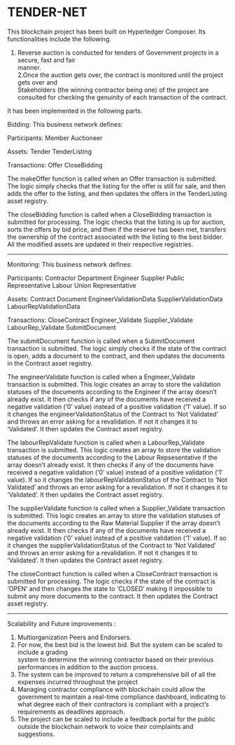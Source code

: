# TENDER-NET

This blockchain project has been built on Hyperledger Composer. Its functionalities include the following.

1. Reverse auction is conducted for tenders of Government projects in a secure, fast and fair     
    manner.  
2.Once the auction gets over, the contract is monitored until the project gets over and   
    Stakeholders (the winning contractor being one) of the project are consulted for checking the
    genuinity of each transaction of the contract.
     
It has been implemented in the following parts.

Bidding:
This business network defines:

Participants:
  Member
  Auctioneer

Assets:
  Tender
  TenderListing

Transactions:
  Offer
  CloseBidding

The makeOffer function is called when an Offer transaction is submitted. The logic simply checks that the listing for the offer is still for sale, and then adds the offer to the listing, and then updates the offers in the TenderListing asset registry.

The closeBidding function is called when a CloseBidding transaction is submitted for processing. The logic checks that the listing is up for auction, sorts the offers by bid price, and then if the reserve has been met, transfers the ownership of the contract associated with the listing to the best bidder. All the modified assets are updated in their respective registries.

----------------------------------------------------------------------------------------------------------------------------

Monitoring:
This business network defines:

Participants:
  Contractor
  Department
  Engineer
  Supplier
  Public Representative
  Labour Union Representative

Assets:
  Contract
  Document
  EngineerValidationData
  SupplierValidationData
  LabourRepValidationData


Transactions:
  CloseContract
  Engineer_Validate
  Supplier_Validate
  LabourRep_Validate
  SubmitDocument

The submitDocument function is called when a SubmitDocument  transaction is submitted. The logic simply checks if the state of the contract is open, adds a document to the contract, and then updates the documents in the Contract asset registry.

The engineerValidate function is called when a Engineer_Validate transaction is submitted. This logic creates an array to store the validation statuses of the documents according to the Engineer if the array doesn’t already exist. It then checks if any of the documents have received a negative validation (‘0’ value) instead of a positive validation (‘1’ value). If so it changes the engineerValidationStatus of the Contract to ‘Not Validated’ and throws an error asking for a revalidation. If not it changes it to ‘Validated’. It then updates the Contract asset registry.

The labourRepValidate function is called when a LabourRep_Validate transaction is submitted. This logic creates an array to store the validation statuses of the documents according to the Labour Repsesentative if the array doesn’t already exist. It then checks if any of the documents have received a negative validation (‘0’ value) instead of a positive validation (‘1’ value). If so it changes the labourRepValidationStatus of the Contract to ‘Not Validated’ and throws an error asking for a revalidation. If not it changes it to ‘Validated’. It then updates the Contract asset registry.

The supplierValidate function is called when a Supplier_Validate transaction is submitted. This logic creates an array to store the validation statuses of the documents according to the Raw Material Supplier if the array doesn’t already exist. It then checks if any of the documents have received a negative validation (‘0’ value) instead of a positive validation (‘1’ value). If so it changes the supplierValidationStatus of the Contract to ‘Not Validated’ and throws an error asking for a revalidation. If not it changes it to ‘Validated’. It then updates the Contract asset registry.

The closeContract function is called when a CloseContract transaction is submitted for processing. The logic checks if the state of the contract is ‘OPEN’ and then changes the state to ‘CLOSED’ making it impossible to submit any more documents to the contract. It then updates the Contract asset registry.

----------------------------------------------------------------------------------------------------------------------------

Scalability and Future improvements : 

1. Multiorganization Peers and Endorsers.
2. For now, the best bid is the lowest bid. But the system can be scaled to include a grading   
    system to determine the winning contractor based on their previous performances in addition to 
    the auction process. 
3. The system can be improved to return a comprehensive bill of all the expenses incurred
    throughout the project 
4. Managing contractor compliance with blockchain could allow the government to maintain a 
    real-time compliance dashboard, indicating to what degree each of their contractors  is 
    compliant with a project’s requirements as deadlines approach. 
5. The project can be scaled to include a feedback portal for the public outside the blockchain 
    network to voice their complaints and suggestions. 


